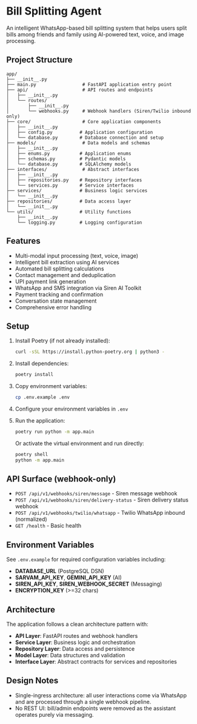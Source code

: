 # Bill Splitting Agent

An intelligent WhatsApp-based bill splitting system that helps users split bills among friends and family using AI-powered text, voice, and image processing.

## Project Structure

```
app/
├── __init__.py
├── main.py                 # FastAPI application entry point
├── api/                    # API routes and endpoints
│   ├── __init__.py
│   └── routes/
│       ├── __init__.py
│       └── webhooks.py     # Webhook handlers (Siren/Twilio inbound only)
├── core/                   # Core application components
│   ├── __init__.py
│   ├── config.py          # Application configuration
│   └── database.py        # Database connection and setup
├── models/                 # Data models and schemas
│   ├── __init__.py
│   ├── enums.py           # Application enums
│   ├── schemas.py         # Pydantic models
│   └── database.py        # SQLAlchemy models
├── interfaces/             # Abstract interfaces
│   ├── __init__.py
│   ├── repositories.py    # Repository interfaces
│   └── services.py        # Service interfaces
├── services/              # Business logic services
│   └── __init__.py
├── repositories/          # Data access layer
│   └── __init__.py
└── utils/                 # Utility functions
    ├── __init__.py
    └── logging.py         # Logging configuration
```

## Features

- Multi-modal input processing (text, voice, image)
- Intelligent bill extraction using AI services
- Automated bill splitting calculations
- Contact management and deduplication
- UPI payment link generation
- WhatsApp and SMS integration via Siren AI Toolkit
- Payment tracking and confirmation
- Conversation state management
- Comprehensive error handling

## Setup

1. Install Poetry (if not already installed):

   ```bash
   curl -sSL https://install.python-poetry.org | python3 -
   ```

2. Install dependencies:

   ```bash
   poetry install
   ```

3. Copy environment variables:

   ```bash
   cp .env.example .env
   ```

4. Configure your environment variables in `.env`

5. Run the application:

   ```bash
   poetry run python -m app.main
   ```

   Or activate the virtual environment and run directly:

   ```bash
   poetry shell
   python -m app.main
   ```

## API Surface (webhook-only)

- `POST /api/v1/webhooks/siren/message` - Siren message webhook
- `POST /api/v1/webhooks/siren/delivery-status` - Siren delivery status webhook
- `POST /api/v1/webhooks/twilio/whatsapp` - Twilio WhatsApp inbound (normalized)
- `GET /health` - Basic health

## Environment Variables

See `.env.example` for required configuration variables including:

- **DATABASE_URL** (PostgreSQL DSN)
- **SARVAM_API_KEY**, **GEMINI_API_KEY** (AI)
- **SIREN_API_KEY**, **SIREN_WEBHOOK_SECRET** (Messaging)
- **ENCRYPTION_KEY** (>=32 chars)

## Architecture

The application follows a clean architecture pattern with:

- **API Layer**: FastAPI routes and webhook handlers
- **Service Layer**: Business logic and orchestration
- **Repository Layer**: Data access and persistence
- **Model Layer**: Data structures and validation
- **Interface Layer**: Abstract contracts for services and repositories

## Design Notes

- Single-ingress architecture: all user interactions come via WhatsApp and are processed through a single webhook pipeline.
- No REST UI: bill/admin endpoints were removed as the assistant operates purely via messaging.
